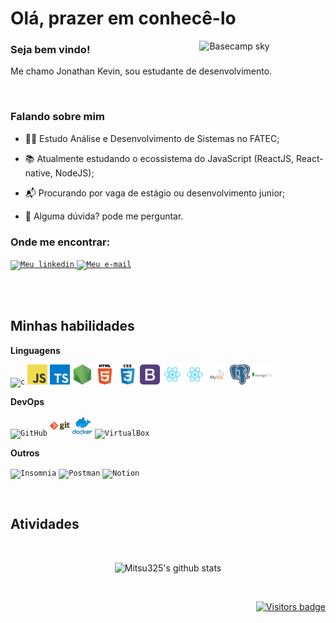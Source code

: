 # Olá, prazer em conhecê-lo 

<img align="right" width="40%" src="https://media2.giphy.com/media/xT9IgzoKnwFNmISR8I/giphy.gif?cid=ecf05e47e7bbcd3bbca70fbb5923f69c4b1f57c54d820da3&rid=giphy.gif" alt="Basecamp sky" />

### Seja bem vindo!
<p>
  Me chamo Jonathan Kevin, sou estudante de desenvolvimento. 
</p>

<br/>

### Falando sobre mim

- 👨‍💻 Estudo Análise e Desenvolvimento de Sistemas no FATEC;

- 📚 Atualmente estudando o ecossistema do JavaScript (ReactJS, React-native, NodeJS); 

- 📬 Procurando por vaga de estágio ou desenvolvimento junior;

- 💬 Alguma dúvida? pode me perguntar.

### Onde me encontrar:

<a href="https://www.linkedin.com/in/jonathan-kevin-barrence-20133a158/">
  <code><img alt="Meu linkedin" width="28" src="https://www.flaticon.com/svg/static/icons/svg/1383/1383262.svg" /></code>
</a>

<a href="mailto:jonathan.kevinbp@hotmail.com">
  <code><img alt="Meu e-mail" width="32" src="https://www.flaticon.com/svg/static/icons/svg/324/324123.svg" /></code>
</a>

<br/><br/>

## Minhas habilidades

**Linguagens**

<code><img height="32" src="https://cdn.iconscout.com/icon/free/png-512/c-programming-569564.png" alt="c"/></code>
<code><img height="32" src="https://raw.githubusercontent.com/github/explore/80688e429a7d4ef2fca1e82350fe8e3517d3494d/topics/javascript/javascript.png" alt="Javascript"/></code>
<code><img height="32" src="https://raw.githubusercontent.com/github/explore/80688e429a7d4ef2fca1e82350fe8e3517d3494d/topics/typescript/typescript.png" alt="Typescript"/></code>
<code><img height="32" src="https://raw.githubusercontent.com/github/explore/80688e429a7d4ef2fca1e82350fe8e3517d3494d/topics/nodejs/nodejs.png" alt="Nodejs"/></code>
<code><img height="32" src="https://raw.githubusercontent.com/github/explore/80688e429a7d4ef2fca1e82350fe8e3517d3494d/topics/html/html.png" alt="HTML5"/></code>
<code><img height="32" src="https://raw.githubusercontent.com/github/explore/80688e429a7d4ef2fca1e82350fe8e3517d3494d/topics/css/css.png" alt="CSS"/></code>
<code><img height="32" src="https://raw.githubusercontent.com/github/explore/80688e429a7d4ef2fca1e82350fe8e3517d3494d/topics/bootstrap/bootstrap.png" alt="Bootstrap"/></code>
<code><img height="32" src="https://raw.githubusercontent.com/github/explore/80688e429a7d4ef2fca1e82350fe8e3517d3494d/topics/react/react.png" alt="React"/></code>
<code><img height="32" src="https://raw.githubusercontent.com/github/explore/80688e429a7d4ef2fca1e82350fe8e3517d3494d/topics/react-native/react-native.png" alt="React-native"/></code>
<code><img height="32" src="https://raw.githubusercontent.com/github/explore/80688e429a7d4ef2fca1e82350fe8e3517d3494d/topics/mysql/mysql.png" alt="MySQL"/></code>
<code><img height="32" src="https://raw.githubusercontent.com/github/explore/80688e429a7d4ef2fca1e82350fe8e3517d3494d/topics/postgresql/postgresql.png" alt="PostegreSQL"/></code>
<code><img height="32" src="https://raw.githubusercontent.com/github/explore/80688e429a7d4ef2fca1e82350fe8e3517d3494d/topics/mongodb/mongodb.png" alt="MongoDB"/></code>

**DevOps**

<code><img height="32" src="https://cdn3.iconfinder.com/data/icons/inficons/512/github.png" alt="GitHub"/></code>
<code><img height="32" src="https://raw.githubusercontent.com/github/explore/80688e429a7d4ef2fca1e82350fe8e3517d3494d/topics/git/git.png" alt="Git"/></code>
<code><img height="32" src="https://raw.githubusercontent.com/github/explore/80688e429a7d4ef2fca1e82350fe8e3517d3494d/topics/docker/docker.png" alt="Docker"/></code>
<code><img height="32" src="https://img.utdstc.com/icon/c2f/773/c2f7733df6524599afea694769062bc12d389fb4178f8be7b644c5e802fbbc17:200" alt="VirtualBox"/></code>

**Outros**

<code><img height="32" src="https://dashboard.snapcraft.io/site_media/appmedia/2018/04/twitter-card-icon.png" alt="Insomnia"/></code>
<code><img height="32" src="https://user-images.githubusercontent.com/2676579/34940598-17cc20f0-f9be-11e7-8c6d-f0190d502d64.png" alt="Postman"/></code>
<code><img height="32" src="https://cdn.iconscout.com/icon/free/png-512/notion-1693557-1442598.png" alt="Notion"/></code>


<br/>

## Atividades

<br/>

<p align="center">
  <img src="https://github-readme-stats.vercel.app/api?username=Mitsu325&show_icons=true&theme=dracula" alt="Mitsu325's github stats" />
</p>

<br/>

<p align="right">
  <a href="https://badges.pufler.dev">
      <img src="https://badges.pufler.dev/visits/jonathankbp/jonathankbp" alt="Visitors badge" />
   </a>
</p>
